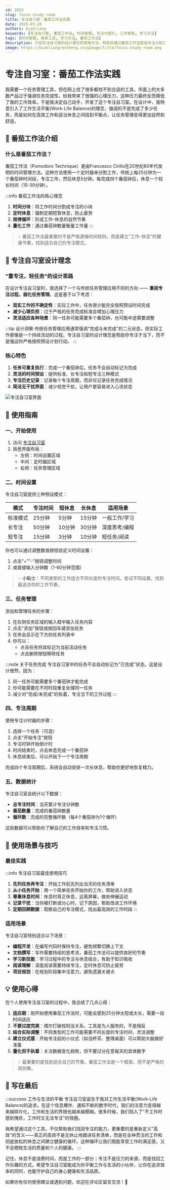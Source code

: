 ```yaml
---
id: 1023
slug: focus-study-room
title: 专注自习室：番茄工作法实践
date: 2025-03-28
authors: bianliang
keywords: [专注自习室, 番茄工作法, 时间管理, 专注力提升, 工作效率, 学习方法]
tags: [时间管理, 效率工具, 学习方法, 番茄工作法]
description: 介绍专注自习室的设计理念和使用方法，帮助你通过番茄工作法提高专注力和工作效率，实现更科学的时间管理。
image: https://bianliangrensheng.cn/gImage/title/focus-study-room.png
---
```


# 专注自习室：番茄工作法实践

我需要一个任务管理工具，但在网上找了很多都找不到合适的工具。市面上的大多数产品过于强调任务完成性，给我带来了很强的心理压力，这种压力最终反而降低了我的工作效率。于是我决定自己动手，开发了这个专注自习室。在设计中，我特意引入了工作生活平衡(Work-Life Balance)的理念，强调的不是完成了多少任务，而是如何在高效工作和适当休息之间找到平衡点，让任务管理变得更加自然和舒适。

<!-- truncate -->

## 🎯 番茄工作法介绍

### 什么是番茄工作法？

番茄工作法（Pomodoro Technique）是由Francesco Cirillo在20世纪80年代发明的时间管理方法。这种方法使用一个定时器来分割工作，传统上每25分钟为一个番茄钟时间段，专注工作，然后休息5分钟。每完成四个番茄钟后，休息一个较长时间（15-30分钟）。

:::info 番茄工作法的核心理念
1. **时间分块**：将工作时间分割成专注的小块
2. **定时休息**：强制定期短暂休息，防止疲劳
3. **规律循环**：形成工作-休息的自然节奏
4. **量化工作**：通过番茄钟数量衡量工作量
:::

> 💡 番茄工作法最重要的不是严格遵循时间规则，而是建立"工作-休息"的健康节奏，找到适合自己的专注模式。

## 🧠 专注自习室设计理念

### "重专注，轻任务"的设计思路

在设计专注自习室时，我选择了一个与传统任务管理应用不同的方向 —— **重视专注过程，弱化任务管理**。这是基于以下考虑：

- **现实工作的不确定性**：实际工作中，任务很少能完全按照预设时间完成
- **减少心理负担**：过于严格的任务完成标准会增加心理压力
- **灵活适应各种场景**：同一任务可能需要多个番茄钟，也可能中途需要调整

:::tip 设计洞察
传统任务管理应用通常强调"完成与未完成"的二元状态，但实际工作更像是一个持续流动的过程。专注自习室的设计理念是帮助你专注于当下，而不是强迫你严格按照预设计划行动。
:::

### 核心特色

1. **任务可重复执行**：完成一个番茄钟后，任务不会自动标记为完成
2. **灵活的时间预设**：提供标准、长专注和短专注三种模式
3. **专注历史记录**：记录每个专注周期，而非仅记录任务完成情况
4. **简洁无干扰界面**：减少视觉干扰，让用户更容易进入心流状态


![专注自习室界面](https://bianliangrensheng.cn/gImage/content/focus-study-room1.png)

## 📝 使用指南

### 一、开始使用

1. 访问 [专注自习室](https://bianliangrensheng.cn/focus-study-room)
2. 熟悉界面布局：
   - 左侧：时间设置区域
   - 中间：定时器区域
   - 右侧：任务管理区域

### 二、时间设置

专注自习室提供三种预设模式：

| 模式 | 专注时间 | 短休息 | 长休息 | 适用场景 |
|------|---------|-------|--------|---------|
| 标准模式 | 25分钟 | 5分钟 | 15分钟 | 一般工作/学习 |
| 长专注 | 50分钟 | 10分钟 | 30分钟 | 深度思考/编程 |
| 短专注 | 15分钟 | 3分钟 | 10分钟 | 短任务/阅读 |

你也可以通过调整数值按钮自定义时间设置：

1. 点击"+""-"按钮调整时间
2. 或直接输入分钟数（1-60分钟范围）

> 💡 **小贴士**：不同类型的工作适合不同长度的专注时间。尝试不同设置，找到最适合你的工作节奏。

### 三、任务管理

添加和管理任务的步骤：

1. 在右侧任务区域的输入框中输入任务内容
2. 点击"添加"按钮或按回车键添加任务
3. 任务会显示在下方的任务列表中
4. 你可以：
   - 点击任务将其标记为当前活动任务
   - 点击删除按钮移除任务

:::note 关于任务完成
专注自习室中的任务不会自动标记为"已完成"状态。这是设计使然，因为：

1. 同一任务可能需要多个番茄钟才能完成
2. 你可能需要在不同时段重复处理同一任务
3. 减少对"完成/未完成"的执着，专注当下的工作过程
:::

### 四、专注周期

使用专注计时器的步骤：

1. 选择一个任务（可选）
2. 点击"开始专注"按钮
3. 专注时钟开始倒计时
4. 时间结束时，点击休息完成一个番茄钟
5. 休息结束后，可以开始下一个专注周期

完成四个专注周期后，系统会自动安排一次长休息，帮助你更好地恢复精力。

### 五、数据统计

专注自习室会统计以下数据：

- **总专注时间**：当天累计专注分钟数
- **番茄数量**：完成的番茄钟数量
- **循环数**：完成的完整循环数（每4个番茄钟为1个循环）

这些数据可以帮助你了解自己的工作效率和专注习惯。

## 🌟 使用场景与技巧

### 最佳实践

:::info 专注自习室最佳使用技巧
1. **先列任务再专注**：开始工作前先列出当天的任务清单
2. **从小任务开始**：用一个简单任务开始你的工作，帮助进入状态
3. **尊重休息时间**：休息时真正休息，远离屏幕，做些伸展运动
4. **记录干扰**：当你被打断或分心时，记下原因，帮助改进工作环境
5. **定期回顾数据**：观察自己的专注模式，找出最高效的工作时段
:::

### 适用场景

专注自习室特别适合以下场景：

- **编程开发**：在编写代码时保持专注，避免频繁切换上下文
- **文档撰写**：写作需要持续的思考流，番茄工作法可以提供良好的节奏
- **学习新技能**：学习过程中的专注与休息结合，有助于知识吸收
- **阅读理解**：深度阅读需要持续专注，定时休息可防止疲劳
- **项目规划**：在规划阶段集中注意力，避免遗漏关键点

## 💡 使用心得

在个人使用专注自习室的过程中，我总结了几点心得：

1. **适应期**：刚开始使用番茄工作法时，可能会感到25分钟太短或太长，需要一段时间适应
2. **不要过度完美**：偶尔打破规则没关系，工具是为人服务的，不是相反
3. **结合实际调整**：不同类型的工作可能需要不同长度的专注时间，灵活调整
4. **建立仪式感**：开始专注前的小仪式（如泡杯茶、整理桌面）可以帮助大脑做好准备
5. **量化但不执着**：关注数据变化趋势，但不要过分在意每天的具体数字

> 💡 最重要的是找到适合自己的节奏。番茄工作法是一个框架，而不是严格的规则集。

## 📝 写在最后

:::success 工作与生活的平衡
专注自习室诞生于我对工作生活平衡(Work-Life Balance)的追求。在这个信息爆炸、通知不断的数字时代，我们的注意力变得越来越碎片化，工作和生活的界限也越来越模糊。很多时候，我们陷入了"不工作时感到愧疚，工作时又无法专注"的怪圈。

我希望通过这个工具，不仅帮助我们找回专注的能力，更重要的是重新定义"高效"的含义——真正的高效不是无休止地跟进任务清单，而是在全神贯注的工作和彻底放松的休息之间建立健康的循环。这种循环让我们既能享受工作的满足感，又不会牺牲生活的质量和个人的健康。
:::

记住，休息不是浪费时间，而是工作的一部分；专注不是压力的来源，而是找回工作乐趣的方式。希望专注自习室能成为你平衡工作与生活的小伙伴，让你在追求效率的同时，也能守护自己的身心健康和生活品质。


如果你有任何使用建议或遇到问题，欢迎在评论区留言交流！👋 
